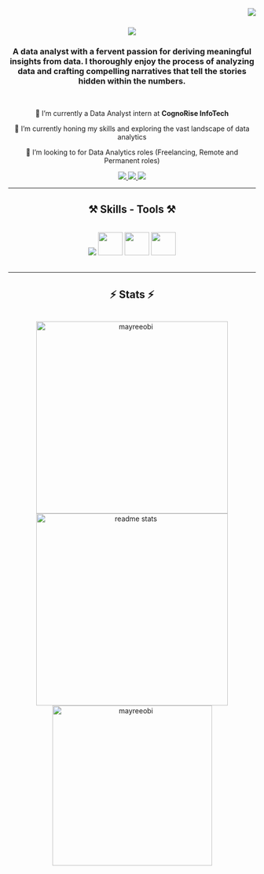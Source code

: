 
<img align="right" src="https://visitor-badge.laobi.icu/badge?page_id=Mayreeobi.Mayreeobi" />

<h1 align="center">
    <img src="https://readme-typing-svg.herokuapp.com/?font=Righteous&size=35&center=true&vCenter=true&width=500&height=70&duration=4000&lines=Hello!+👋;+I'm+Mayree!;" />
</h1>


<h3 align="center">A data analyst with a fervent passion for deriving meaningful insights from data. I thoroughly enjoy the process of analyzing data and crafting compelling narratives that tell the stories hidden within the numbers. </h3>
<br/>

<div align="center">
 
 🔭 I’m currently a Data Analyst intern at **CognoRise InfoTech**
 
 🌱 I’m currently honing my skills and exploring the vast landscape of data analytics

💞️ I’m looking to for Data Analytics roles (Freelancing, Remote and Permanent roles)


 </div>
 
<div align="center"> 
  <a href="mailto:obichinyere87@gmail.com">
    <img src="https://img.shields.io/badge/Gmail-333333?style=for-the-badge&logo=gmail&logoColor=red" />
  </a>
  <a href="https://linkedin.com/in/chinyere-obi" target="_blank">
    <img src="https://img.shields.io/badge/LinkedIn-0077B5?style=for-the-badge&logo=linkedin&logoColor=white" target="_blank" />
  </a>
 <a href="https://twitter.com/in/Obi_Chii" target="_blank">
    <img src="https://img.shields.io/badge/twitter-0077B5?style=for-the-badge&logo=twitter&logoColor=white" target="_blank" />
  </a>
</div>

 <hr/>
 <h2 align="center">⚒️ Skills - Tools ⚒️</h2>
<br/>
<div align="center">
    <img src="https://skillicons.dev/icons?i=python,mysql,postgresql,github,anaconda" />
    <img src="https://img.shields.io/badge/Power BI-%23152238?logo=Power%20BI" width="50" height="47"    />
    <img src="https://img.shields.io/badge/Tableau-FFE600?logo=Tableau&logoColor=FFE600&color=%23152238" width="50" height="47" />
    <img src="https://img.shields.io/badge/Excel-%23152238?logo=Microsoft%20Excel" width="50" height="47"  />
  
</div>



<br/>

<hr/>

<h2 align="center">⚡ Stats ⚡</h2>
<br>
<div align=center>
  <img width=390 src="https://github-readme-streak-stats.herokuapp.com/?user=mayreeobi&show_icons=true&locale=en&layout=compact&theme=react&border_radius=10"  alt="mayreeobi"/>
  <img width=390  src="https://github-readme-stats.vercel.app/api?username=Mayreeobi&count_private=true&show_icons=true&theme=react&layout=compact&rank_icon=github&border_radius=10" alt="readme stats" />
  <br/>
  <img width=325 align="center" src="https://github-readme-stats.vercel.app/api/top-langs?username=mayreeobi&show_icons=true&locale=en&layout=compact&theme=react&border_radius=10"  alt="mayreeobi" />
</div>



<!---
Mayreeobi/Mayreeobi is a ✨ special ✨ repository because its `README.md` (this file) appears on your GitHub profile.
You can click the Preview link to take a look at your changes.
--->




<!--
**Mayreeobi/Mayreeobi** is a ✨ _special_ ✨ repository because its `README.md` (this file) appears on your GitHub profile.

Here are some ideas to get you started:

- 🔭 I’m currently working on ...
- 🌱 I’m currently learning ...
- 👯 I’m looking to collaborate on ...
- 🤔 I’m looking for help with ...
- 💬 Ask me about ...
- 📫 How to reach me: ...
- 😄 Pronouns: ...
- ⚡ Fun fact: ...
-->
